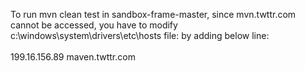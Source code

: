 To run mvn clean test in sandbox-frame-master, since mvn.twttr.com cannot be accessed, you have to modify c:\windows\system\drivers\etc\hosts file:
by adding below line:<br>
<br>
199.16.156.89 maven.twttr.com<br>
